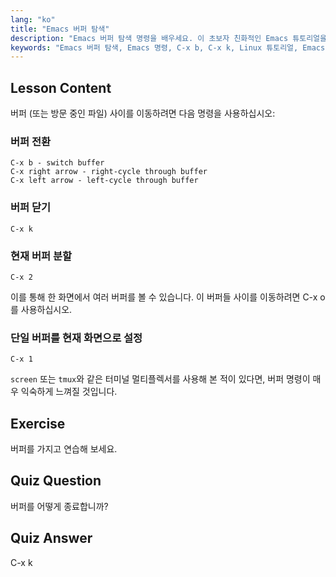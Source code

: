 ```yaml
---
lang: "ko"
title: "Emacs 버퍼 탐색"
description: "Emacs 버퍼 탐색 명령을 배우세요. 이 초보자 친화적인 Emacs 튜토리얼을 통해 버퍼를 효율적으로 전환하고, 닫고, 분할하세요. 작업 흐름을 개선하세요!"
keywords: "Emacs 버퍼 탐색, Emacs 명령, C-x b, C-x k, Linux 튜토리얼, Emacs 가이드, 초보자 Emacs"
---
```


## Lesson Content

버퍼 (또는 방문 중인 파일) 사이를 이동하려면 다음 명령을 사용하십시오:

### 버퍼 전환

```
C-x b - switch buffer
C-x right arrow - right-cycle through buffer
C-x left arrow - left-cycle through buffer
```

### 버퍼 닫기

```
C-x k
```

### 현재 버퍼 분할

```
C-x 2
```

이를 통해 한 화면에서 여러 버퍼를 볼 수 있습니다. 이 버퍼들 사이를 이동하려면 C-x o 를 사용하십시오.

### 단일 버퍼를 현재 화면으로 설정

```
C-x 1
```

`screen` 또는 `tmux`와 같은 터미널 멀티플렉서를 사용해 본 적이 있다면, 버퍼 명령이 매우 익숙하게 느껴질 것입니다.

## Exercise

버퍼를 가지고 연습해 보세요.

## Quiz Question

버퍼를 어떻게 종료합니까?

## Quiz Answer

C-x k
